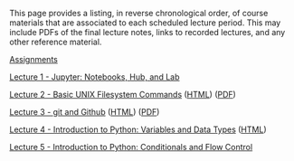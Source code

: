 <!--
.. title: Course Materials
.. slug: index
.. date: 2020-01-01 11:24:22 UTC-05:00
-->



This page provides a listing, in reverse chronological order, of course materials that are associated to
each scheduled lecture period.  This may include PDFs of the final lecture notes, links to recorded lectures, 
and any other reference material.


[Assignments](https://github.com/PGE310-Students?utf8=%E2%9C%93&q=&type=public&language=_)


<a href="https://youtu.be/jSNs4I4abKg" target="blank_">Lecture 1 - Jupyter: Notebooks, Hub, and Lab</a> 

<a href="https://youtu.be/iRvjfdccNTk" target="blank_">Lecture 2 - Basic UNIX Filesystem Commands</a> ([HTML](/slides/BasicUnixCommands_FileSystem.slides.html)) ([PDF](/slides//slides/BasicUnixCommands_FileSystem.pdf))

<a href="https://youtu.be/0xrsyxsI31A" target="blank_">Lecture 3 - git and Github</a> ([HTML](/slides/git_and_Github.slides.html)) ([PDF](/slides/git_and_Github.pdf))

<a href="https://youtu.be/Q1GTRWg9ciA" target="blank_">Lecture 4 - Introduction to Python: Variables and Data Types</a> ([HTML](https://johntfoster.github.io/numerical_methods_book/PythonIntro_VariablesDataTypes.html)) 

<a href="https://youtu.be/fOkjvo3Jjs4" target="blank_">Lecture 5 - Introduction to Python: Conditionals and Flow Control</a>

